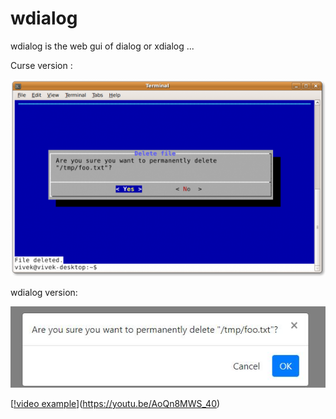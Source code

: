 # wdialog
wdialog is the web gui of dialog or xdialog ...


Curse version : 

![curse screenshot](curseyesno.png)

wdialog version: 

![screenshot](yesno.jpg)


[[!video example](https://yt-embed.herokuapp.com/embed?v=AoQn8MWS_40)](https://youtu.be/AoQn8MWS_40)


